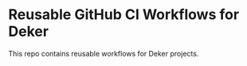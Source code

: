 # Reusable GitHub CI Workflows for Deker

This repo contains reusable workflows for Deker projects.
